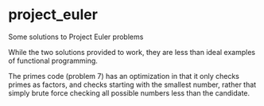 # project_euler
Some solutions to Project Euler problems

While the two solutions provided to work, they are less than ideal examples of functional programming.

The primes code (problem 7) has an optimization in that it only checks primes as factors, and checks starting
with the smallest number, rather that simply brute force checking all possible numbers less than the
candidate.


